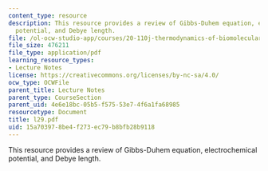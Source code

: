 ```yaml
---
content_type: resource
description: This resource provides a review of Gibbs-Duhem equation, electrochemical
  potential, and Debye length.
file: /ol-ocw-studio-app/courses/20-110j-thermodynamics-of-biomolecular-systems-fall-2005/15a703978be4f273ec79b8bfb28b9118_l29.pdf
file_size: 476211
file_type: application/pdf
learning_resource_types:
- Lecture Notes
license: https://creativecommons.org/licenses/by-nc-sa/4.0/
ocw_type: OCWFile
parent_title: Lecture Notes
parent_type: CourseSection
parent_uid: 4e6e18bc-05b5-f575-53e7-4f6a1fa68985
resourcetype: Document
title: l29.pdf
uid: 15a70397-8be4-f273-ec79-b8bfb28b9118
---
```

This resource provides a review of Gibbs-Duhem equation, electrochemical potential, and Debye length.